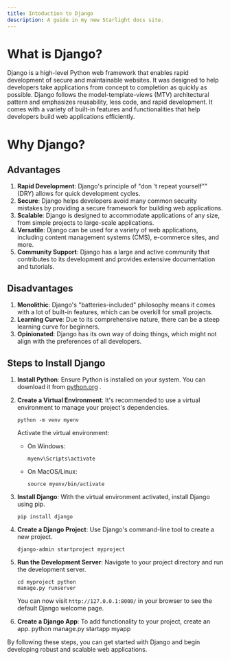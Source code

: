 ```yaml
---
title: Intoduction to Django
description: A guide in my new Starlight docs site.
---
```


What is Django?
===============

Django is a high-level Python web framework that enables rapid development of secure and maintainable websites. It was designed to help developers take applications from concept to completion as quickly as possible. Django follows the model-template-views (MTV) architectural pattern and emphasizes reusability, less code, and rapid development. It comes with a variety of built-in features and functionalities that help developers build web applications efficiently.

Why Django?
===========

Advantages
----------

1.  **Rapid Development**: Django's principle of "don 't repeat yourself"" (DRY) allows for quick development cycles.
2.  **Secure**: Django helps developers avoid many common security mistakes by providing a secure framework for building web applications.
3.  **Scalable**: Django is designed to accommodate applications of any size, from simple projects to large-scale applications.
4.  **Versatile**: Django can be used for a variety of web applications, including content management systems (CMS), e-commerce sites, and more.
5.  **Community Support**: Django has a large and active community that contributes to its development and provides extensive documentation and tutorials.

Disadvantages
-------------

1.  **Monolithic**: Django's "batteries-included" philosophy means it comes with a lot of built-in features, which can be overkill for small projects.
2.  **Learning Curve**: Due to its comprehensive nature, there can be a steep learning curve for beginners.
3.  **Opinionated**: Django has its own way of doing things, which might not align with the preferences of all developers.

Steps to Install Django
-----------------------

1.  **Install Python**: Ensure Python is installed on your system. You can download it from  [python.org](https://www.python.org/downloads/) .

2.  **Create a Virtual Environment**: It's recommended to use a virtual environment to manage your project's dependencies.

        python -m venv myenv

    Activate the virtual environment:

    *   On Windows:

            myenv\Scripts\activate

    *   On MacOS/Linux:

            source myenv/bin/activate

3.  **Install Django**: With the virtual environment activated, install Django using pip.

        pip install django

4.  **Create a Django Project**: Use Django's command-line tool to create a new project.

        django-admin startproject myproject

5.  **Run the Development Server**: Navigate to your project directory and run the development server.

        cd myproject python
        manage.py runserver

    You can now visit `http://127.0.0.1:8000/` in your browser to see the default Django welcome page.

6.  **Create a Django App**: To add functionality to your project, create an app.
        python manage.py startapp myapp

By following these steps, you can get started with Django and begin developing robust and scalable web applications.
